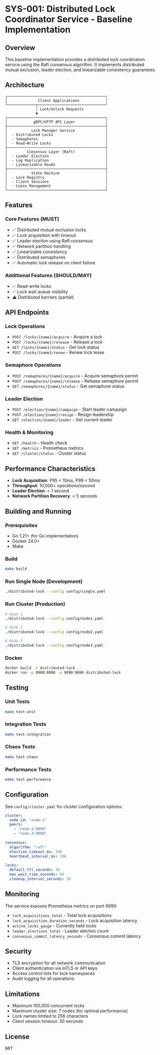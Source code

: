 # SYS-001: Distributed Lock Coordinator Service - Baseline Implementation

## Overview

This baseline implementation provides a distributed lock coordination service using the Raft consensus algorithm. It implements distributed mutual exclusion, leader election, and linearizable consistency guarantees.

## Architecture

```
┌─────────────────────────────────────────────┐
│              Client Applications            │
└─────────────┬───────────────────────────────┘
              │ Lock/Unlock Requests
              ▼
┌─────────────────────────────────────────────┐
│            gRPC/HTTP API Layer              │
├─────────────────────────────────────────────┤
│           Lock Manager Service              │
│  - Distributed Locks                        │
│  - Semaphores                               │
│  - Read-Write Locks                         │
├─────────────────────────────────────────────┤
│         Consensus Layer (Raft)              │
│  - Leader Election                          │
│  - Log Replication                          │
│  - Linearizable Reads                       │
├─────────────────────────────────────────────┤
│           State Machine                     │
│  - Lock Registry                            │
│  - Client Sessions                          │
│  - Lease Management                         │
└─────────────────────────────────────────────┘
```

## Features

### Core Features (MUST)
- ✅ Distributed mutual exclusion locks
- ✅ Lock acquisition with timeout
- ✅ Leader election using Raft consensus
- ✅ Network partition handling
- ✅ Linearizable consistency
- ✅ Distributed semaphores
- ✅ Automatic lock release on client failure

### Additional Features (SHOULD/MAY)
- ✅ Read-write locks
- ✅ Lock wait queue visibility
- ⚠️ Distributed barriers (partial)

## API Endpoints

### Lock Operations
- `POST /locks/{name}/acquire` - Acquire a lock
- `POST /locks/{name}/release` - Release a lock
- `GET /locks/{name}/status` - Get lock status
- `POST /locks/{name}/renew` - Renew lock lease

### Semaphore Operations
- `POST /semaphores/{name}/acquire` - Acquire semaphore permit
- `POST /semaphores/{name}/release` - Release semaphore permit
- `GET /semaphores/{name}/status` - Get semaphore status

### Leader Election
- `POST /election/{name}/campaign` - Start leader campaign
- `POST /election/{name}/resign` - Resign leadership
- `GET /election/{name}/leader` - Get current leader

### Health & Monitoring
- `GET /health` - Health check
- `GET /metrics` - Prometheus metrics
- `GET /cluster/status` - Cluster status

## Performance Characteristics

- **Lock Acquisition**: P95 < 10ms, P99 < 50ms
- **Throughput**: 10,000+ operations/second
- **Leader Election**: < 1 second
- **Network Partition Recovery**: < 5 seconds

## Building and Running

### Prerequisites
- Go 1.21+ (for Go implementation)
- Docker 24.0+
- Make

### Build
```bash
make build
```

### Run Single Node (Development)
```bash
./distributed-lock --config config/single.yaml
```

### Run Cluster (Production)
```bash
# Node 1
./distributed-lock --config config/node1.yaml

# Node 2
./distributed-lock --config config/node2.yaml

# Node 3
./distributed-lock --config config/node3.yaml
```

### Docker
```bash
docker build -t distributed-lock .
docker run -p 8080:8080 -p 9090:9090 distributed-lock
```

## Testing

### Unit Tests
```bash
make test-unit
```

### Integration Tests
```bash
make test-integration
```

### Chaos Tests
```bash
make test-chaos
```

### Performance Tests
```bash
make test-performance
```

## Configuration

See `config/cluster.yaml` for cluster configuration options:

```yaml
cluster:
  node_id: "node-1"
  peers:
    - "node-2:9090"
    - "node-3:9090"
  
consensus:
  algorithm: "raft"
  election_timeout_ms: 300
  heartbeat_interval_ms: 100
  
locks:
  default_ttl_seconds: 30
  max_wait_time_seconds: 60
  cleanup_interval_seconds: 10
```

## Monitoring

The service exposes Prometheus metrics on port 9090:

- `lock_acquisitions_total` - Total lock acquisitions
- `lock_acquisition_duration_seconds` - Lock acquisition latency
- `active_locks_gauge` - Currently held locks
- `leader_elections_total` - Leader election count
- `consensus_commit_latency_seconds` - Consensus commit latency

## Security

- TLS encryption for all network communication
- Client authentication via mTLS or API keys
- Access control lists for lock namespaces
- Audit logging for all operations

## Limitations

- Maximum 100,000 concurrent locks
- Maximum cluster size: 7 nodes (for optimal performance)
- Lock names limited to 256 characters
- Client session timeout: 30 seconds

## License

MIT